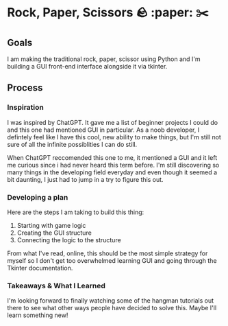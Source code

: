 # Rock, Paper, Scissors :rock: :paper: :scissors:
## Goals
I am making the traditional rock, paper, scissor using Python and I'm building a GUI front-end interface alongside it via tkinter.


## Process
<!--No text needed-->
### Inspiration
I was inspired by ChatGPT. It gave me a list of beginner projects I could do and this one had mentioned GUI in particular. As a noob developer, I defintely feel like I have this cool, new ability to make things, but I'm still not sure of all the infinite possiblities I can do still. 

When ChatGPT reccomended this one to me, it mentioned a GUI and it left me curious since i had never heard this term before. I'm still discovering so many things in the developing field everyday and even though it seemed a bit daunting, I just had to jump in a try to figure this out.

### Developing a plan
Here are the steps I am taking to build this thing:
1. Starting with game logic
2. Creating the GUI structure
3. Connecting the logic to the structure

From what I've read, online, this should be the most simple strategy for myself so I don't get too overwhelmed learning GUI and going through the Tkinter documentation.

### Takeaways & What I Learned

I'm looking forward to finally watching some of the hangman tutorials out there to see what other ways people have decided to solve this. Maybe I'll learn something new!